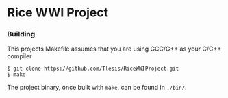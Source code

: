 # Rice WWI Project

### Building

This projects Makefile assumes that you are using GCC/G++ as your C/C++ compiler

`$ git clone https://github.com/Tlesis/RiceWWIProject.git`\
`$ make`

The project binary, once built with `make`, can be found in `./bin/`.
